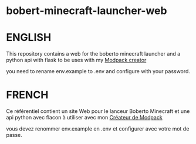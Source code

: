 # bobert-minecraft-launcher-web

# ENGLISH 
This repository contains a web for the boberto minecraft launcher
and a python api with flask to be uses with my [Modpack creator](https://github.com/brutalzinn/CriadorDeMods)

you need to rename env.example to .env and configure with your password.

# FRENCH

Ce référentiel contient un site Web pour le lanceur Boberto Minecraft
et une api python avec flacon à utiliser avec mon [Créateur de Modpack](https://github.com/brutalzinn/CriadorDeMods)

vous devez renommer env.example en .env et configurer avec votre mot de passe.


